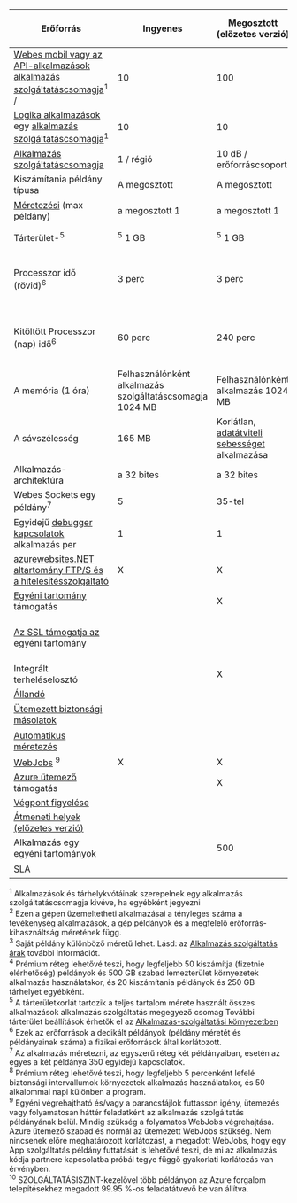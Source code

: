 Erőforrás|Ingyenes|Megosztott (előzetes verzió)|Egyszerű|Normál|Prémium (előzetes verzió)</th>
---|---|---|---|---|---
[Webes mobil vagy az API-alkalmazások](https://azure.microsoft.com/services/app-service/) [alkalmazás szolgáltatáscsomagja](../articles/app-service/azure-web-sites-web-hosting-plans-in-depth-overview.md)<sup>1</sup> /|10|100|Korlátlan<sup>2</sup>|Korlátlan<sup>2</sup>|Korlátlan<sup>2</sup>
[Logika alkalmazások](https://azure.microsoft.com/services/app-service/logic/) egy [alkalmazás szolgáltatáscsomagja](../articles/app-service/azure-web-sites-web-hosting-plans-in-depth-overview.md)</a><sup>1</sup>|10|10|10|alapvető 20|alapvető 20
[Alkalmazás szolgáltatáscsomagja](../articles/app-service/azure-web-sites-web-hosting-plans-in-depth-overview.md)|1 / régió|10 dB / erőforráscsoport|Erőforráscsoport 100|Erőforráscsoport 100|Erőforráscsoport 100
Kiszámítania példány típusa|A megosztott|A megosztott|Saját<sup>3</sup>|Saját<sup>3</sup>|Saját<sup>3</sup></p>
[Méretezési](../articles/app-service-web/web-sites-scale.md) (max példány)|a megosztott 1|a megosztott 1|3 dedikált<sup>3</sup>|10 dedikált<sup>3</sup>|20 dedikált (ASE az 50)<sup>3.4.</sup>
Tárterület-<sup>5</sup>|<sup>5</sup> 1 GB|<sup>5</sup> 1 GB|10 GB-os<sup>5</sup>|50 GB<sup>5</sup>|500 GB<sup>4,5</sup></p>
Processzor idő (rövid)<sup>6</sup>|3 perc|3 perc|Korlátlan, [díjak](https://azure.microsoft.com/pricing/details/app-service/) fizetett</a>|Korlátlan, fizetési szabványos kamatlába mellett.|Korlátlan, fizetési szabványos kamatlába mellett.
Kitöltött Processzor (nap) idő<sup>6</sup>|60 perc|240 perc|Korlátlan, [díjak](https://azure.microsoft.com/pricing/details/app-service/) fizetett</a>|Korlátlan, fizetési szabványos kamatlába mellett.|Korlátlan, fizetési szabványos kamatlába mellett.
A memória (1 óra)|Felhasználónként alkalmazás szolgáltatáscsomagja 1024 MB|Felhasználónként alkalmazás 1024 MB|A #HIÁNYZIK|A #HIÁNYZIK|A #HIÁNYZIK
A sávszélesség|165 MB|Korlátlan, [adatátviteli sebességet](https://azure.microsoft.com/pricing/details/data-transfers/) alkalmazása|Korlátlan, adatátvitel díjak alkalmazása|Korlátlan, adatátvitel díjak alkalmazása|Korlátlan, adatátvitel díjak alkalmazása
Alkalmazás-architektúra|a 32 bites|a 32 bites|32 bites és 64 bites|32 bites és 64 bites|32 bites és 64 bites
Webes Sockets egy példány<sup>7</sup>|5|35-tel|350|Korlátlan|Korlátlan
Egyidejű [debugger kapcsolatok](../articles/app-service-web/web-sites-dotnet-troubleshoot-visual-studio.md) alkalmazás per|1|1|1|5|5
[azurewebsites.NET altartomány FTP/S és a hitelesítésszolgáltató](../articles/app-service-web/web-sites-configure-ssl-certificate.md)|X|X|X|X|X
[Egyéni tartomány](../articles/app-service-web/web-sites-custom-domain-name.md) támogatás||X|X|X|X
[Az SSL támogatja az](../articles/app-service-web/web-sites-configure-ssl-certificate.md) egyéni tartomány|||Korlátlan|Korlátlan, 5 SNI SSL és 1 IP SSL-kapcsolatot része|Korlátlan, 5 SNI SSL és 1 IP SSL-kapcsolatot része
Integrált terheléselosztó||X|X|X|X
[Állandó](../articles/app-service-web/web-sites-configure.md)|||X|X|X
[Ütemezett biztonsági másolatok](../articles/app-service-web/web-sites-backup.md)||||Naponta egyszer|Miután minden 5 perccel<sup>8</sup>
[Automatikus méretezés](../articles/app-service-web/web-sites-scale.md)|||X|X|X
[WebJobs](../articles/app-service-web/web-sites-create-web-jobs.md) <sup>9</sup>|X|X|X|X|X
[Azure ütemező](https://azure.microsoft.com/services/scheduler/) támogatás||X|X|X|X
[Végpont figyelése](../articles/app-service-web/web-sites-monitor.md)|||X|X|X
[Átmeneti helyek (előzetes verzió)](../articles/app-service-web/web-sites-staged-publishing.md)||||5|20
Alkalmazás egy egyéni tartományok</a>||500|500|500|500
SLA||<p>|99,9 %|<sup>10</sup> %-os 99.95|<sup>10</sup> %-os 99.95

<sup>1</sup> Alkalmazások és tárhelykvótáinak szerepelnek egy alkalmazás szolgáltatáscsomagja kivéve, ha egyébként jegyezni  
<sup>2</sup> Ezen a gépen üzemeltetheti alkalmazásai a tényleges száma a tevékenység alkalmazások, a gép példányok és a megfelelő erőforrás-kihasználtság méretének függ.  
<sup>3</sup> Saját példány különböző méretű lehet. Lásd: az [Alkalmazás szolgáltatás árak](https://azure.microsoft.com/pricing/details/data-transfers/pricing/details/app-service/) további információt.  
<sup>4</sup> Prémium réteg lehetővé teszi, hogy legfeljebb 50 kiszámítja (fizetnie elérhetőség) példányok és 500 GB szabad lemezterület környezetek alkalmazás használatakor, és 20 kiszámítania példányok és 250 GB tárhelyet egyébként.  
<sup>5</sup> A tárterületkorlát tartozik a teljes tartalom mérete használt összes alkalmazások alkalmazás szolgáltatás megegyező csomag További tárterület beállítások érhetők el az [Alkalmazás-szolgáltatási környezetben](../articles/app-service-web/app-service-web-configure-an-app-service-environment.md#storage)  
<sup>6</sup> Ezek az erőforrások a dedikált példányok (példány méretét és példányainak száma) a fizikai erőforrások által korlátozott.  
<sup>7</sup> Az alkalmazás méretezni, az egyszerű réteg két példányaiban, esetén az egyes a két példánya 350 egyidejű kapcsolatok.  
<sup>8</sup> Prémium réteg lehetővé teszi, hogy legfeljebb 5 percenként lefelé biztonsági intervallumok környezetek alkalmazás használatakor, és 50 alkalommal napi különben a program.  
<sup>9</sup> Egyéni végrehajtható és/vagy a parancsfájlok futtasson igény, ütemezés vagy folyamatosan háttér feladatként az alkalmazás szolgáltatás példányának belül. Mindig szükség a folyamatos WebJobs végrehajtása. Azure ütemező szabad és normál az ütemezett WebJobs szükség. Nem nincsenek előre meghatározott korlátozást, a megadott WebJobs, hogy egy App szolgáltatás példány futtatását is lehetővé teszi, de mi az alkalmazás kódja partnere kapcsolatba próbál tegye függő gyakorlati korlátozás van érvényben.   
<sup>10</sup> SZOLGÁLTATÁSISZINT-kezelővel több példányon az Azure forgalom telepítésekhez megadott 99.95 %-os feladatátvevő be van állítva.  

